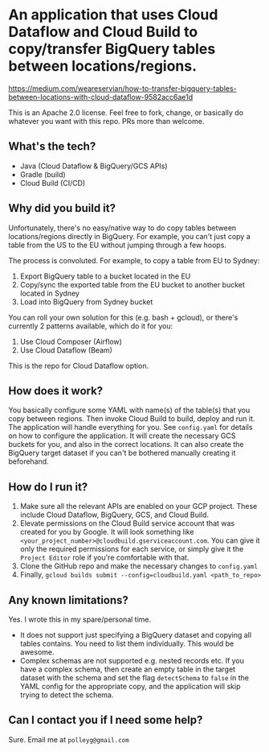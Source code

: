 # An application that uses Cloud Dataflow and Cloud Build to copy/transfer BigQuery tables between locations/regions.
https://medium.com/weareservian/how-to-transfer-bigquery-tables-between-locations-with-cloud-dataflow-9582acc6ae1d

This is an Apache 2.0 license. Feel free to fork, change, or basically do whatever you want with this
repo. PRs more than welcome.

## What's the tech?
 - Java (Cloud Dataflow & BigQuery/GCS APIs)
 - Gradle (build)
 - Cloud Build (CI/CD)

## Why did you build it?
Unfortunately, there's no easy/native way to do copy tables between locations/regions directly in BigQuery. For example,
you can't just copy a table from the US to the EU without jumping through a few hoops.

The process is convoluted. For example, to copy a table from EU to Sydney:

 1. Export BigQuery table to a bucket located in the EU
 2. Copy/sync the exported table from the EU bucket to another bucket located in Sydney
 3. Load into BigQuery from Sydney bucket

You can roll your own solution for this (e.g. bash + gcloud), or there's currently 2 patterns available, which do it 
for you:

 1. Use Cloud Composer (Airflow)
 2. Use Cloud Dataflow (Beam)
 
This is the repo for Cloud Dataflow option.

## How does it work?
You basically configure some YAML with name(s) of the table(s) that you copy between regions. Then invoke Cloud Build
to build, deploy and run it. The application will handle everything for you. See `config.yaml` for details on how to
configure the application. It will create the necessary GCS buckets for you, and also in the correct locations. It can
also create the BigQuery target dataset if you can't be bothered manually creating it beforehand.

## How do I run it?
 1. Make sure all the relevant APIs are enabled on your GCP project. These include Cloud Dataflow,
BigQuery, GCS, and Cloud Build.
 2. Elevate permissions on the Cloud Build service account that was created for you by Google. It will look something
like `<your_project_number>@cloudbuild.gserviceaccount.com`. You can give it only the required permissions for each
service, or simply give it the `Project Editor` role if you're comfortable with that.
 3. Clone the GitHub repo and make the necessary changes to `config.yaml`
 4. Finally, `gcloud builds submit --config=cloudbuild.yaml <path_to_repo>` 

## Any known limitations?
Yes. I wrote this in my spare/personal time.

 - It does not support just specifying a BigQuery dataset and copying all tables contains. You need to list them 
 individually. This would be awesome.
 - Complex schemas are not supported e.g. nested records etc. If you have a complex schema, then create an empty table
 in the target dataset with the schema and set the flag `detectSchema` to `false` in the YAML config for the
 appropriate copy, and the application will skip trying to detect the schema.
 
 ## Can I contact you if I need some help?
 Sure. Email me at `polleyg@gmail.com`

